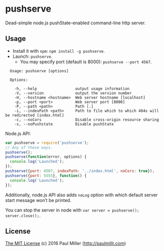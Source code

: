 # pushserve

Dead-simple node.js pushState-enabled command-line http server.

## Usage

* Install it with `npm`: `npm install -g pushserve`.
* Launch: `pushserve`.
    * You may specify port (default is 8000): `pushserve --port 4567`.

```
  Usage: pushserve [options]

  Options:

    -h, --help                 output usage information
    -V, --version              output the version number
    -H, --hostname <hostname>  Web server hostname [localhost]
    -p, --port <port>          Web server port [8000]
    -P, --path <path>          Path [.]
    -i, --indexPath <path>     Path to file which to which 404s will be redirected [index.html]
    -c, --noCors               Disable cross-origin resource sharing
    -s, --noPushstate          Disable pushState
```

Node.js API:

```javascript
var pushserve = require('pushserve');
// Any of these ways.
pushserve();
pushserve(function(error, options) {
  console.log('Launched');
});
pushserve({port: 4567, indexPath: '../index.html', noCors: true});
pushserve({port: 5555}, function() {
  console.log('Launched');
});
```

Additionally, node.js API also adds `noLog` option with which
default server start message won’t be printed.

You can stop the server in node with `var server = pushserve(); server.close();`.

## License

[The MIT License](https://github.com/paulmillr/mit) (c) 2016 Paul Miller (http://paulmillr.com)
